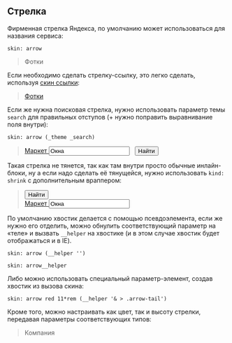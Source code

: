 ---
---

## Стрелка

Фирменная стрелка Яндекса, по умолчанию может использоваться для названия сервиса:

    skin: arrow

> <div>
>     <div class="service-arrow">
>         Фотки
>     </div>
> </div>
>
> <div class="example:service-arrow"></div>

Если необходимо сделать стрелку-ссылку, это легко сделать, используя [скин ссылки](#skin-islands-link):

> <div>
>     <a class="link-arrow" href="#x">
>         Фотки
>     </a>
> </div>
>
> <div class="example:link-arrow"></div> 

Если же нужна поисковая стрелка, нужно использовать параметр темы `search` для правильных отступов (+ нужно поправить выравнивание поля внутри):

    skin: arrow (_theme _search)

> <div>
>     <div class="search-arrow">
>         <label class="field">
>             <a class="field-label" href="#x">
>                 Маркет
>             </a>
>             <span class="field-content">
>                 <input class="input-controller" type="text" value="Окна">
>                 <span class="input-view">&nbsp;</span>
>             </span>
>         </label>
>         <button class="button" type="button">
>             <span class="button-content">Найти</span>
>         </button>
>     </div>
> </div>
>
> <div class="example:search-arrow"></div>

Такая стрелка не тянется, так как там внутри просто обычные инлайн-блоки, ну а если надо сделать её тянущейся, нужно использовать `kind: shrink` с дополнительным враппером:

> <div class="search">
>     <button class="button search-right" type="button" tabindex="2">
>         <span class="button-content">Найти</span>
>     </button>
>     <div class="search-content">
>         <label class="search-field field">
>             <a class="field-label" href="#x">
>                 Маркет
>             </a>
>             <span class="field-content">
>                 <input class="input-controller" type="text" value="Окна" tabindex="1">
>                 <span class="input-view">&nbsp;</span>
>             </span>
>         </label>
>     </div>
> </div>
>
> <div class="example:search"></div>

По умолчанию хвостик делается с помощью псевдоэлемента, если же нужно его отделить, можно обнулить соответствующий параметр на «теле» и вызвать `__helper` на хвостике (и в этом случае хвостик будет отображаться и в IE).

    skin: arrow (__helper '')

    skin: arrow__helper

Либо можно использовать специальный параметр-элемент, создав хвостик из вызова скина:

    skin: arrow red 11*rem (__helper '& > .arrow-tail')

Кроме того, можно настраивать как цвет, так и высоту стрелки, передавая параметры соответствующих типов:

> <div>
>     <div class="custom-arrow">
>         <div class="arrow-tail"></div>
>         Компания
>     </div>
> </div>
>
> <div class="example:custom-arrow"></div>
